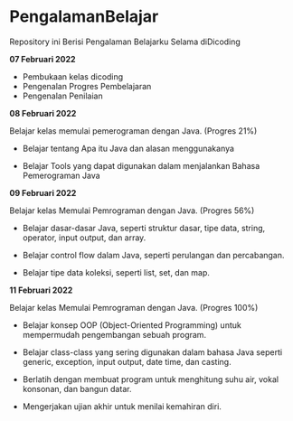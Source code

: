 # PengalamanBelajar
Repository ini Berisi Pengalaman Belajarku Selama diDicoding

**07 Februari 2022**

 * Pembukaan kelas dicoding
 * Pengenalan Progres Pembelajaran
 * Pengenalan Penilaian

**08 Februari 2022**

Belajar kelas memulai pemerograman dengan Java. (Progres 21%)

  * Belajar tentang Apa itu Java dan alasan menggunakanya
  
  * Belajar Tools yang dapat digunakan dalam menjalankan Bahasa Pemerograman Java

**09 Februari 2022**

Belajar kelas Memulai Pemrograman dengan Java. (Progres 56%)

  * Belajar dasar-dasar Java, seperti struktur dasar, tipe data, string, operator, input output, dan array.

  * Belajar control flow dalam Java, seperti perulangan dan percabangan.

  * Belajar tipe data koleksi, seperti list, set, dan map.

**11 Februari 2022**

Belajar kelas Memulai Pemrograman dengan Java. (Progres 100%)

  * Belajar konsep OOP (Object-Oriented Programming) untuk mempermudah pengembangan sebuah program.

  * Belajar class-class yang sering digunakan dalam bahasa Java seperti generic, exception, input output, date time, dan casting. 

  * Berlatih dengan membuat program untuk menghitung suhu air, vokal konsonan, dan bangun datar. 

  * Mengerjakan ujian akhir untuk menilai kemahiran diri.
